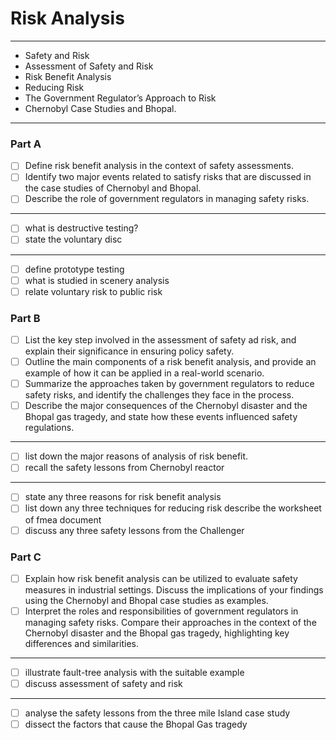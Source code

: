 # Risk Analysis
---
- Safety and Risk
- Assessment of Safety and Risk
- Risk Benefit Analysis
- Reducing Risk
- The Government Regulator’s Approach to Risk
- Chernobyl Case Studies and Bhopal.
---
### Part A
- [ ] Define risk benefit analysis in the context of safety assessments.
- [ ] Identify two major events related to satisfy risks that are discussed in the case studies of Chernobyl and Bhopal.
- [ ] Describe the role of government regulators in managing safety risks.
---
- [ ] what is destructive testing? 
- [ ] state the voluntary disc
---
- [ ] define prototype testing
- [ ] what is studied in scenery analysis
- [ ] relate voluntary risk to public risk

### Part B
- [ ] List the key step involved in the assessment of safety ad risk, and explain their significance in ensuring policy safety.
- [ ] Outline the main components of a risk benefit analysis, and provide an example of how it can be applied in a real-world scenario.
- [ ] Summarize the approaches taken by government regulators to reduce safety risks, and identify the challenges they face in the process.
- [ ] Describe the major consequences of the Chernobyl disaster and the Bhopal gas tragedy, and state how these events influenced safety regulations.
---
- [ ] list down the major reasons of analysis of risk benefit. 
- [ ] recall the safety lessons from Chernobyl reactor
---
- [ ] state any three reasons for risk benefit analysis
- [ ] list down any three techniques for reducing risk describe the worksheet of fmea document
- [ ] discuss any three safety lessons from the Challenger

### Part C
- [ ] Explain how risk benefit analysis can be utilized to evaluate safety measures in industrial settings. Discuss the implications of your findings using the Chernobyl and Bhopal case studies as examples.
- [ ] Interpret the roles and responsibilities of government regulators in managing safety risks. Compare their approaches in the context of the Chernobyl disaster and the Bhopal gas tragedy, highlighting key differences and similarities.
---
- [ ] illustrate fault-tree analysis with the suitable example 
- [ ] discuss assessment of safety and risk
---
- [ ] analyse the safety lessons from the three mile Island case study
- [ ] dissect the factors that cause the Bhopal Gas tragedy